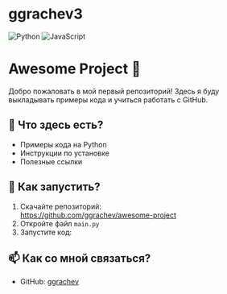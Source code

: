 # ggrachev3
![Python](https://img.shields.io/badge/Python-3776AB?style=for-the-badge&logo=python&logoColor=white)
![JavaScript](https://img.shields.io/badge/JavaScript-F7DF1E?style=for-the-badge&logo=javascript&logoColor=black)
# Awesome Project 🚀

Добро пожаловать в мой первый репозиторий! Здесь я буду выкладывать примеры кода и учиться работать с GitHub.

## 📌 Что здесь есть?
- Примеры кода на Python
- Инструкции по установке
- Полезные ссылки

## 🔧 Как запустить?
1. Скачайте репозиторий:  
https://github.com/ggrachev/awesome-project
2. Откройте файл `main.py`  
3. Запустите код:

## 📫 Как со мной связаться?
- GitHub: [ggrachev](https://github.com/ggrachev)
